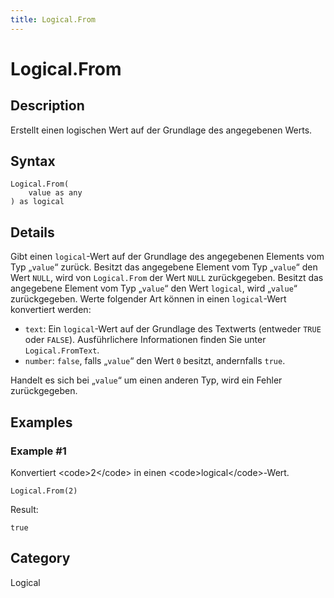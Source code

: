 ```yaml
---
title: Logical.From
---
```


# Logical.From


## Description

Erstellt einen logischen Wert auf der Grundlage des angegebenen Werts.


## Syntax

```powerquery
Logical.From(
    value as any
) as logical
```


## Details

Gibt einen <code>logical</code>-Wert auf der Grundlage des angegebenen Elements vom Typ „<code>value</code>“ zurück. Besitzt das angegebene Element vom Typ „<code>value</code>“ den Wert <code>NULL</code>, wird von <code>Logical.From</code> der Wert <code>NULL</code> zurückgegeben. Besitzt das angegebene Element vom Typ „<code>value</code>“ den Wert <code>logical</code>, wird „<code>value</code>“ zurückgegeben. Werte folgender Art können in einen <code>logical</code>-Wert konvertiert werden:      <ul>        <li><code>text</code>: Ein <code>logical</code>-Wert auf der Grundlage des Textwerts (entweder <code>TRUE</code> oder <code>FALSE</code>). Ausführlichere Informationen finden Sie unter <code>Logical.FromText</code>.</li>                <li><code>number</code>: <code>false</code>, falls „<code>value</code>“ den Wert <code>0</code> besitzt, andernfalls <code>true</code>.</li>      </ul>Handelt es sich bei „<code>value</code>“ um einen anderen Typ, wird ein Fehler zurückgegeben.


## Examples

### Example #1 
Konvertiert &lt;code&gt;2&lt;/code&gt; in einen &lt;code&gt;logical&lt;/code&gt;-Wert.
```powerquery
Logical.From(2)
```

Result: 
```powerquery
true
```




## Category
Logical
